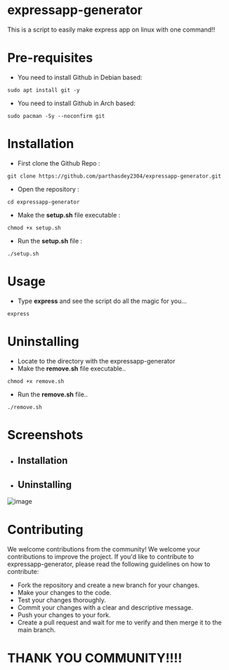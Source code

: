 # expressapp-generator
This is a script to easily make express app on linux with one command!!

# Pre-requisites
+ You need to install Github in Debian based: 
```
sudo apt install git -y
```

+ You need to install Github in Arch based:
```
sudo pacman -Sy --noconfirm git
```

# Installation
+ First clone the Github Repo :
```
git clone https://github.com/parthasdey2304/expressapp-generator.git
```

+ Open the repository :
```
cd expressapp-generator
```

+ Make the **setup.sh** file executable :
```
chmod +x setup.sh
```

+ Run the **setup.sh** file :
```
./setup.sh
```

# Usage
+ Type **express** and see the script do all the magic for you...
```
express
```

# Uninstalling
+ Locate to the directory with the expressapp-generator
+ Make the **remove.sh** file executable..
```
chmod +x remove.sh
```
+ Run the **remove.sh** file..
```
./remove.sh
```

# Screenshots
+ ## Installation

+ ## Uninstalling
![image](https://github.com/parthasdey2304/expressapp-generator/assets/131694386/b621b9aa-7fd8-487d-a8e3-dd9915937cef)


# Contributing
We welcome contributions from the community! We welcome your contributions to improve the project. If you'd like to contribute to expressapp-generator, please read the following guidelines on how to contribute:
+ Fork the repository and create a new branch for your changes.
+ Make your changes to the code.
+ Test your changes thoroughly.
+ Commit your changes with a clear and descriptive message.
+ Push your changes to your fork.
+ Create a pull request and wait for me to verify and then merge it to the main branch.

# THANK YOU COMMUNITY!!!!
 
